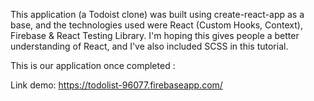 This application (a Todoist clone) was built using create-react-app as a base, and the technologies used were React (Custom Hooks, Context), Firebase & React Testing Library. I'm hoping this gives people a better understanding of React, and I've also included SCSS in this tutorial.

This is our application once completed : 

Link demo: https://todolist-96077.firebaseapp.com/

